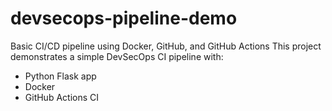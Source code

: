 # devsecops-pipeline-demo
Basic CI/CD pipeline using Docker, GitHub, and GitHub Actions
This project demonstrates a simple DevSecOps CI pipeline with:

- Python Flask app
- Docker
- GitHub Actions CI